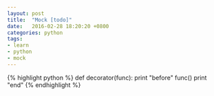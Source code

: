 ```yaml
---
layout: post
title:  "Mock [todo]"
date:   2016-02-28 18:20:20 +0800
categories: python
tags:
- learn
- python
- mock
---
```


{% highlight python %}
def decorator(func):
  print "before"
  func()
  print "end"
{% endhighlight %}

